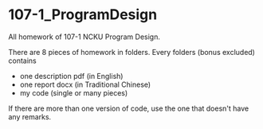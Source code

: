 # 107-1_ProgramDesign
All homework of 107-1 NCKU Program Design.

There are 8 pieces of homework in folders.
Every folders (bonus excluded) contains 
- one description pdf (in English)
- one report docx (in Traditional Chinese)
- my code (single or many pieces)

If there are more than one version of code, use the one that doesn't have any remarks.
